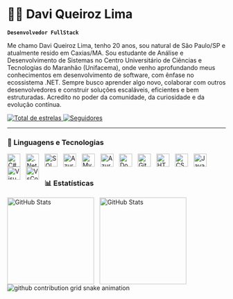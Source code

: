 # 👨‍💻 Davi Queiroz Lima

**`Desenvolvedor FullStack`**

Me chamo Davi Queiroz Lima, tenho 20 anos, sou natural de São Paulo/SP e atualmente resido em Caxias/MA.
Sou estudante de Análise e Desenvolvimento de Sistemas no Centro Universitário de Ciências e Tecnologias do Maranhão (Unifacema), onde venho aprofundando meus conhecimentos em desenvolvimento de software, com ênfase no ecossistema .NET.
Sempre busco aprender algo novo, colaborar com outros desenvolvedores e construir soluções escaláveis, eficientes e bem estruturadas. Acredito no poder da comunidade, da curiosidade e da evolução contínua.

<p align="left">
    <a href="https://github.com/DaviQueirozLima?tab=repositories&sort=stargazers">
        <img 
            alt="Total de estrelas" 
            title="Total de estrelas GitHub" 
            src="https://custom-icon-badges.demolab.com/github/stars/DaviQueirozLima?color=55960c&style=for-the-badge&labelColor=488207&logo=star&label=estrelas"
        />
    </a>
    <a href="https://github.com/DaviQueirozLima?tab=followers">
        <img 
            alt="Seguidores" 
            title="Me siga no GitHub" 
            src="https://custom-icon-badges.demolab.com/github/followers/DaviQueirozLima?color=236ad3&labelColor=1155ba&style=for-the-badge&logo=github&label=Seguidores&logoColor=white"
        />
    </a>
</p>

---

### 🤖 Linguagens e Tecnologias

<img 
    align="left" 
    alt="C#"
    title="C#" 
    width="30px" 
    style="padding-right: 10px;" 
    src="https://cdn.jsdelivr.net/gh/devicons/devicon@latest/icons/csharp/csharp-original.svg"
/>

<img 
    align="left" 
    alt=".Net"
    title=".Net" 
    width="30px" 
    style="padding-right: 10px;" 
   src="https://cdn.jsdelivr.net/gh/devicons/devicon@latest/icons/dotnetcore/dotnetcore-original.svg"
/>

<img 
    align="left" 
    alt="SQL Server"
    title="SQL Server" 
    width="30px" 
    style="padding-right: 10px;" 
    src="https://cdn.jsdelivr.net/gh/devicons/devicon@latest/icons/microsoftsqlserver/microsoftsqlserver-original-wordmark.svg" 
/>

<img 
    align="left" 
    alt="Azure" 
    title="Azure"
    width="30px" 
    style="padding-right: 10px;" 
    src="https://cdn.jsdelivr.net/gh/devicons/devicon@latest/icons/azuresqldatabase/azuresqldatabase-original.svg" 
/>

<img 
    align="left" 
    alt="MySQL" 
    title="MySQL"
    width="30px" 
    style="padding-right: 10px;" 
    src="https://cdn.jsdelivr.net/gh/devicons/devicon@latest/icons/mysql/mysql-plain-wordmark.svg" 
/>

<img 
    align="left" 
    alt="Azure Devops" 
    title="Azure Devops"
    width="30px" 
    style="padding-right: 10px;" 
    src="https://cdn.jsdelivr.net/gh/devicons/devicon@latest/icons/azuredevops/azuredevops-original.svg"
/>

<img 
    align="left" 
    alt="Docker" 
    title="Docker"
    width="30px" 
    style="padding-right: 10px;" 
    src="https://cdn.jsdelivr.net/gh/devicons/devicon@latest/icons/docker/docker-original-wordmark.svg"  
/>

<img 
    align="left" 
    alt="Git" 
    title="Git"
    width="30px" 
    style="padding-right: 10px;" 
    src="https://cdn.jsdelivr.net/gh/devicons/devicon@latest/icons/git/git-original.svg" 
/>

<img 
    align="left" 
    alt="HTML"
    title="HTML" 
    width="30px" 
    style="padding-right: 10px;" 
    src="https://cdn.jsdelivr.net/gh/devicons/devicon@latest/icons/html5/html5-original.svg" 
/>
<img 
    align="left" 
    alt="CSS" 
    title="CSS"
    width="30px" 
    style="padding-right: 10px;" 
    src="https://cdn.jsdelivr.net/gh/devicons/devicon@latest/icons/css3/css3-original.svg" 
/>
<img 
    align="left" 
    alt="JavaScript" 
    title="JavaScript"
    width="30px" 
    style="padding-right: 10px;" 
    src="https://cdn.jsdelivr.net/gh/devicons/devicon@latest/icons/javascript/javascript-original.svg" 
/>


<img 
    align="left" 
    alt="Visual Studio" 
    title="Visual Studio"
    width="30px" 
    style="padding-right: 10px;" 
    src="https://cdn.jsdelivr.net/gh/devicons/devicon@latest/icons/visualstudio/visualstudio-original.svg"
/>
<img 
    align="left" 
    alt="VsCode" 
    title="VsCode"
    width="30px" 
    style="padding-right: 10px;" 
     src="https://cdn.jsdelivr.net/gh/devicons/devicon@latest/icons/vscode/vscode-original.svg"  
/>

<br/>
<br/>

### 📊 Estatísticas

<p>
  <img 
    align="left" 
    alt="GitHub Stats" 
    height="200" 
    style="padding-right: 10px;" 
    src="https://github-readme-stats.vercel.app/api?username=DaviQueirozLima&show_icons=true&theme=radical&include_all_commits=true&locale=pt-br" 
  />

<img 
      align="left" 
      alt="GitHub Stats" 
      height="200" 
      src="https://github-readme-stats.vercel.app/api/top-langs/?username=DaviQueirozLima&theme=radical&layout=compact&custom_title=Tecnologias&langs_count=9" 
  />

</p>

<picture align="center">
  <source media="(prefers-color-scheme: dark)" srcset="https://raw.githubusercontent.com/mari4souza/DaviQueirozLima/output/github-contribution-grid-snake-dark.svg">
  <source media="(prefers-color-scheme: light)" srcset="https://raw.githubusercontent.com/mari4souza/DaviQueirozLima/output/github-contribution-grid-snake-dark.svg">
  <img align="center" alt="github contribution grid snake animation" src="https://raw.githubusercontent.com/DaviQueirozLima/DaviQueirozLima/output/github-contribution-grid-snake.svg">
</picture>
